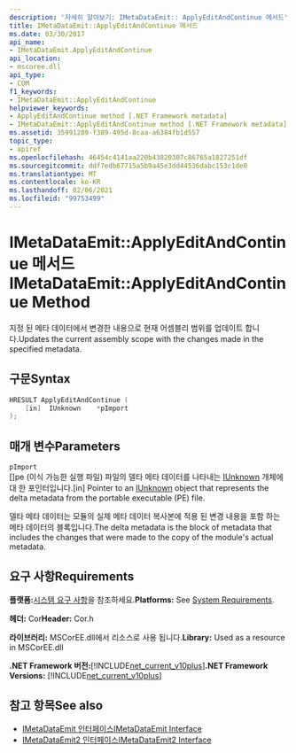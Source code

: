 ```yaml
---
description: '자세히 알아보기: IMetaDataEmit:: ApplyEditAndContinue 메서드'
title: IMetaDataEmit::ApplyEditAndContinue 메서드
ms.date: 03/30/2017
api_name:
- IMetaDataEmit.ApplyEditAndContinue
api_location:
- mscoree.dll
api_type:
- COM
f1_keywords:
- IMetaDataEmit::ApplyEditAndContinue
helpviewer_keywords:
- ApplyEditAndContinue method [.NET Framework metadata]
- IMetaDataEmit::ApplyEditAndContinue method [.NET Framework metadata]
ms.assetid: 35991289-f389-495d-8caa-a6384fb1d557
topic_type:
- apiref
ms.openlocfilehash: 46454c4141aa220b43820307c86765a1827251df
ms.sourcegitcommit: ddf7edb67715a5b9a45e3dd44536dabc153c1de0
ms.translationtype: MT
ms.contentlocale: ko-KR
ms.lasthandoff: 02/06/2021
ms.locfileid: "99753499"
---
```

# <a name="imetadataemitapplyeditandcontinue-method"></a><span data-ttu-id="6ca1c-103">IMetaDataEmit::ApplyEditAndContinue 메서드</span><span class="sxs-lookup"><span data-stu-id="6ca1c-103">IMetaDataEmit::ApplyEditAndContinue Method</span></span>

<span data-ttu-id="6ca1c-104">지정 된 메타 데이터에서 변경한 내용으로 현재 어셈블리 범위를 업데이트 합니다.</span><span class="sxs-lookup"><span data-stu-id="6ca1c-104">Updates the current assembly scope with the changes made in the specified metadata.</span></span>  
  
## <a name="syntax"></a><span data-ttu-id="6ca1c-105">구문</span><span class="sxs-lookup"><span data-stu-id="6ca1c-105">Syntax</span></span>  
  
```cpp  
HRESULT ApplyEditAndContinue (
    [in]  IUnknown    *pImport  
);  
```  
  
## <a name="parameters"></a><span data-ttu-id="6ca1c-106">매개 변수</span><span class="sxs-lookup"><span data-stu-id="6ca1c-106">Parameters</span></span>  

 `pImport`  
 <span data-ttu-id="6ca1c-107">\[\]pe (이식 가능한 실행 파일) 파일의 델타 메타 데이터를 나타내는 [IUnknown](/cpp/atl/iunknown) 개체에 대 한 포인터입니다.</span><span class="sxs-lookup"><span data-stu-id="6ca1c-107">\[in\] Pointer to an [IUnknown](/cpp/atl/iunknown) object that represents the delta metadata from the portable executable (PE) file.</span></span>
  
 <span data-ttu-id="6ca1c-108">델타 메타 데이터는 모듈의 실제 메타 데이터 복사본에 적용 된 변경 내용을 포함 하는 메타 데이터의 블록입니다.</span><span class="sxs-lookup"><span data-stu-id="6ca1c-108">The delta metadata is the block of metadata that includes the changes that were made to the copy of the module's actual metadata.</span></span>  
  
## <a name="requirements"></a><span data-ttu-id="6ca1c-109">요구 사항</span><span class="sxs-lookup"><span data-stu-id="6ca1c-109">Requirements</span></span>  

 <span data-ttu-id="6ca1c-110">**플랫폼:**[시스템 요구 사항](../../get-started/system-requirements.md)을 참조하세요.</span><span class="sxs-lookup"><span data-stu-id="6ca1c-110">**Platforms:** See [System Requirements](../../get-started/system-requirements.md).</span></span>  
  
 <span data-ttu-id="6ca1c-111">**헤더:** Cor</span><span class="sxs-lookup"><span data-stu-id="6ca1c-111">**Header:** Cor.h</span></span>  
  
 <span data-ttu-id="6ca1c-112">**라이브러리:** MSCorEE.dll에서 리소스로 사용 됩니다.</span><span class="sxs-lookup"><span data-stu-id="6ca1c-112">**Library:** Used as a resource in MSCorEE.dll</span></span>  
  
 <span data-ttu-id="6ca1c-113">**.NET Framework 버전:**[!INCLUDE[net_current_v10plus](../../../../includes/net-current-v10plus-md.md)]</span><span class="sxs-lookup"><span data-stu-id="6ca1c-113">**.NET Framework Versions:** [!INCLUDE[net_current_v10plus](../../../../includes/net-current-v10plus-md.md)]</span></span>  
  
## <a name="see-also"></a><span data-ttu-id="6ca1c-114">참고 항목</span><span class="sxs-lookup"><span data-stu-id="6ca1c-114">See also</span></span>

- [<span data-ttu-id="6ca1c-115">IMetaDataEmit 인터페이스</span><span class="sxs-lookup"><span data-stu-id="6ca1c-115">IMetaDataEmit Interface</span></span>](imetadataemit-interface.md)
- [<span data-ttu-id="6ca1c-116">IMetaDataEmit2 인터페이스</span><span class="sxs-lookup"><span data-stu-id="6ca1c-116">IMetaDataEmit2 Interface</span></span>](imetadataemit2-interface.md)
